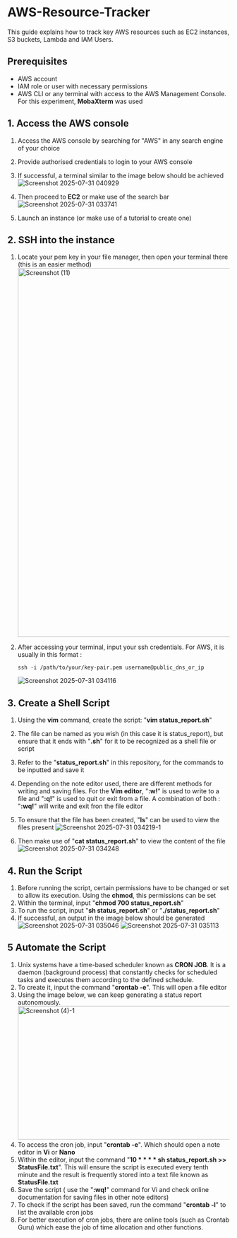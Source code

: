 # AWS-Resource-Tracker

This guide explains how to track key AWS resources such as EC2 instances, S3 buckets, Lambda and IAM Users.

## Prerequisites
- AWS account
- IAM role or user with necessary permissions
- AWS CLI or any terminal with access to the AWS Management Console. For this experiment, **MobaXterm** was used

## 1. Access the AWS console
1. Access the AWS console by searching for "AWS" in any search engine of your choice
2. Provide authorised credentials to login to your AWS console
3. If successful, a terminal similar to the image below should be achieved
![Screenshot 2025-07-31 040929](https://github.com/user-attachments/assets/40c30854-a0a9-4002-a9c4-9c5b6eb96791)
  
5. Then proceed to **EC2** or make use of the search bar
   ![Screenshot 2025-07-31 033741](https://github.com/user-attachments/assets/e2dc16c9-c2e9-4c4b-8f3e-2f90488fc0d4)

6. Launch an instance (or make use of a tutorial to create one)

## 2. SSH into the instance
1. Locate your pem key in your file manager, then open your terminal there (this is an easier method)
   <img width="1600" height="835" alt="Screenshot (11)" src="https://github.com/user-attachments/assets/43908526-9d0e-43bb-8d02-2d914ff936cc" />

2. After accessing your terminal, input your ssh credentials. For AWS, it is usually in this format :
   ```shell
   ssh -i /path/to/your/key-pair.pem username@public_dns_or_ip
   ```
   ![Screenshot 2025-07-31 034116](https://github.com/user-attachments/assets/9c3521b6-f4f4-48c7-9854-18b88d281e96)

## 3. Create a Shell Script
1. Using the **vim** command, create the script: "**vim status_report.sh**"
2. The file can be named as you wish (in this case it is status_report), but ensure that it ends with "**.sh**" for it to be recognized as a shell file or script
3. Refer to the "**status_report.sh**" in this repository, for the commands to be inputted and save it
4. Depending on the note editor used, there are different methods for writing and saving files. For the **Vim editor**, "**:w!**" is used to write to a file and "**:q!**" is used to quit or exit from a file. A combination of both : "**:wq!**" will write and exit fron the file editor
5. To ensure that the file has been created, "**ls**" can be used to view the files present
   ![Screenshot 2025-07-31 034219-1](https://github.com/user-attachments/assets/271c8d0e-9807-4796-acab-d54fc3ba3fb8)
   
6. Then make use of "**cat status_report.sh**" to view the content of the file
![Screenshot 2025-07-31 034248](https://github.com/user-attachments/assets/7fb204b6-75aa-4f2a-931e-4af15741d1b2)


## 4. Run the Script
1. Before running the script, certain permissions have to be changed or set to allow its execution. Using the **chmod**, this permissions can be set
2. Within the terminal, input "**chmod 700 status_report.sh**"
3. To run the script, input "**sh status_report.sh**" or "**./status_report.sh**"
4. If successful, an output in the image below should be generated
   ![Screenshot 2025-07-31 035046](https://github.com/user-attachments/assets/bf61def8-1f73-4ca4-bb1d-9d90e5faf1b3)
   ![Screenshot 2025-07-31 035113](https://github.com/user-attachments/assets/be80f063-79cb-4a6d-b78b-98c4b2ce686a)


## 5 Automate the Script
1. Unix systems have a time-based scheduler known as **CRON JOB**. It is a daemon (background process) that constantly checks for scheduled tasks and executes them according to the defined schedule.
2. To create it, input the command "**crontab -e**". This will open a file editor
3. Using the image below, we can keep generating a status report autonomously.
   <img width="1366" height="302" alt="Screenshot (4)-1" src="https://github.com/user-attachments/assets/0f317f09-1ed3-44f3-a6dd-1f1d30f69dc6" />
4. To access the cron job, input "**crontab -e**". Which should open a note editor in **Vi** or **Nano**
5. Within the editor, input the command "__10 * * * * sh status_report.sh >> StatusFile.txt__". This will ensure the script is executed every tenth minute and the result is frequently stored into a text file known as **StatusFile.txt**
6. Save the script ( use the "**:wq!**" command for Vi and check online documentation for saving files in other note editors)
7. To check if the script has been saved, run the command "**crontab -l**" to list the available cron jobs
8. For better execution of cron jobs, there are online tools (such as Crontab Guru) which ease the job of time allocation and other functions.

   
